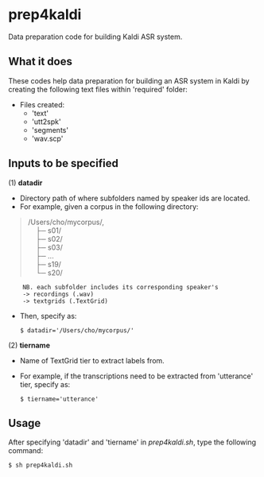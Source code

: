 # prep4kaldi
Data preparation code for building Kaldi ASR system.
</br>

## What it does
These codes help data preparation for building an ASR system in Kaldi by creating the following text files within 'required' folder:
- Files created:
	- 'text'
	- 'utt2spk'
	- 'segments'
	- 'wav.scp'

## Inputs to be specified   
(1) **datadir**  
- Directory path of where subfolders named by speaker ids are located.
- For example, given a corpus in the following directory:  
>	/Users/cho/mycorpus/,  
	&nbsp;&nbsp;&nbsp;&nbsp;├─ s01/  
	&nbsp;&nbsp;&nbsp;&nbsp;├─ s02/  
	&nbsp;&nbsp;&nbsp;&nbsp;├─ s03/  
	&nbsp;&nbsp;&nbsp;&nbsp;├─ ...  
	&nbsp;&nbsp;&nbsp;&nbsp;├─ s19/  
	&nbsp;&nbsp;&nbsp;&nbsp;└─ s20/  
	
		NB. each subfolder includes its corresponding speaker's  
		-> recordings (.wav)  
		-> textgrids (.TextGrid)  
- Then, specify as:

	`$ datadir='/Users/cho/mycorpus/'`

(2) **tiername**  
- Name of TextGrid tier to extract labels from.
- For example, if the transcriptions need to be extracted from 'utterance' tier, specify as:

	`$ tiername='utterance'`

## Usage
After specifying 'datadir' and 'tiername' in *prep4kaldi.sh*, type the following command:

	$ sh prep4kaldi.sh

